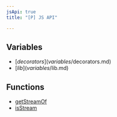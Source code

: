 ```yaml
---
jsApi: true
title: "[P] JS API"

---
```

## Variables

- [$decorators](variables/$decorators.md)
- [$lib](variables/$lib.md)

## Functions

- [getStreamOf](functions/getStreamOf.md)
- [isStream](functions/isStream.md)
